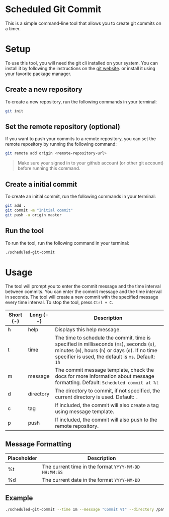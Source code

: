 # Scheduled Git Commit

This is a simple command-line tool that allows you to create git commits on a timer.

# Setup

To use this tool, you will need the git cli installed on your system.
You can install it by following the instructions on the [git website](https://git-scm.com/downloads).
or install it using your favorite package manager.

## Create a new repository

To create a new repository, run the following commands in your terminal:

```bash
git init
```

## Set the remote repository (optional)

If you want to push your commits to a remote repository, you can set the remote repository by running the following command:

```bash
git remote add origin <remote-repository-url>
```

> Make sure your signed in to your github account (or other git account) before running this command.

## Create a initial commit

To create an initial commit, run the following commands in your terminal:

```bash
git add .
git commit -m "Initial commit"
git push -u origin master
```

## Run the tool

To run the tool, run the following command in your terminal:

```bash
./scheduled-git-commit
```

# Usage

The tool will prompt you to enter the commit message and the time interval between commits.
You can enter the commit message and the time interval in seconds.
The tool will create a new commit with the specified message every time interval.
To stop the tool, press `Ctrl + C`.

| Short (-) | Long (--)       | Description                                                                                                                                                                                          |
|-----------|-----------------|------------------------------------------------------------------------------------------------------------------------------------------------------------------------------------------------------|
| h         | help            | Displays this help message.                                                                                                                                                                          |
| t         | time <arg>      | The time to schedule the commit, time is specified in milliseconds (`ms`), seconds (`s`), minutes (`m`), hours (`h`) or days (`d`). If no time specifier is used, the default is `ms`. Default: `1h` |
| m         | message <arg>   | The commit message template, check the docs for more information about message formatting. Default: `Scheduled commit at %t`                                                                         |
| d         | directory <arg> | The directory to commit, if not specified, the current directory is used. Default: `.`                                                                                                               |
| c         | tag             | If included, the commit will also create a tag using message template.                                                                                                                               |
| p         | push            | If included, the commit will also push to the remote repository.                                                                                                                                     |

## Message Formatting

| Placeholder | Description                                          |
|-------------|------------------------------------------------------|
| %t          | The current time in the format `YYYY-MM-DD HH:MM:SS` |
| %d          | The current date in the format `YYYY-MM-DD`          |

## Example

```bash
./scheduled-git-commit --time 1m --message "Commit %t" --directory /path/to/directory --tag --push
```